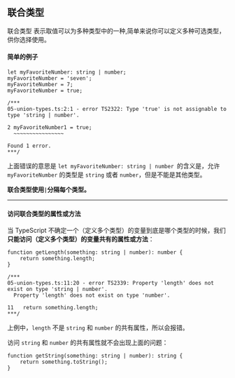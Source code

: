 ## 联合类型

联合类型 表示取值可以为多种类型中的一种,简单来说你可以定义多种可选类型，供你选择使用。

#### 简单的例子

```
let myFavoriteNumber: string | number;
myFavoriteNumber = 'seven';
myFavoriteNumber = 7;
myFavoriteNumber = true;

/***
05-union-types.ts:2:1 - error TS2322: Type 'true' is not assignable to type 'string | number'.

2 myFavoriteNumber1 = true;
  ~~~~~~~~~~~~~~~~

Found 1 error.
***/
```
上面错误的意思是 ```let myFavoriteNumber: string | number ```的含义是，允许 ```myFavoriteNumber``` 的类型是 ```string``` 或者 ```number```，但是不能是其他类型。


**联合类型使用``` | ```分隔每个类型。**

---

#### 访问联合类型的属性或方法

当 TypeScript 不确定一个（定义多个类型）的变量到底是哪个类型的时候，我们**只能访问（定义多个类型）的变量共有的属性或方法**：
```
function getLength(something: string | number): number {
    return something.length;
}

/***
05-union-types.ts:11:20 - error TS2339: Property 'length' does not exist on type 'string | number'.
  Property 'length' does not exist on type 'number'.

11   return something.length;
***/
```
上例中，```length``` 不是 ```string``` 和 ```number``` 的共有属性，所以会报错。

访问 ```string``` 和 ```number``` 的共有属性就不会出现上面的问题：
```
function getString(something: string | number): string {
    return something.toString();
}
```

